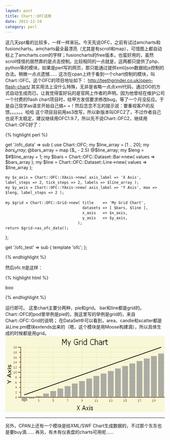 ```yaml
---
layout: post
title: Chart::OFC试用
date: 2011-12-19
category: perl
---
```


这几天ppt看的比较多，一样一样来玩。今天先说OFC，之前有试过amcharts和fusioncharts。amcharts最全最漂亮（尤其是有scroll和map），可惜图上都自动标上了amcharts.com的字样；fusioncharts的free版本，也蛮好用的，虽然scroll怪怪的居然靠的是点击控制。比较相同的一点就是，这两都只提供了php、python等的模块，如果是perl写的网页，那只能通过提供xml/json数据给js控制的办法。稍微一点点遗憾……
这次在cpan上终于看到一个chart控制的模块，叫Chart::OFC。这个OFC的项目地址如下：
<a href="http://teethgrinder.co.uk/open-flash-chart/" target="_blank">http://teethgrinder.co.uk/open-flash-chart/</a>
其实用法上没什么特殊，无非是省略一点点xml代码，通过OO的方式自动生成而已。让我觉得蛮好玩的是官网上作者的声明。因为他曾经在维护公司一个付费的flash chart项目时，给甲方发信要求修改bug，等了一个月没反应。于是自己现学as语言开始自己搞= =！然后念念不忘的提示说：要重视客户的反馈。。。。。。哈哈
这个项目目前用as3改写，所以新版本叫OFC2了，不过作者自己也说不太稳定，建议继续用OFC1.9.7，所以先不说Chart::OFC2，继续用Chart::OFC好了：

{% highlight perl %}

get '/ofc_data' => sub {
    use Chart::OFC;
    my $line_array = [1 .. 20];
    my $bars_array; @$bars_array = map {$_ - 2.5} @$line_array;
    my $leng = $#$line_array + 1;
    my $bars = Chart::OFC::Dataset::Bar->new( values => $bars_array );
    my $line = Chart::OFC::Dataset::Line->new( values => $line_array );

    my $x_axis = Chart::OFC::XAxis->new( axis_label => 'X Axis', label_steps => 2, tick_steps => 2, labels => $line_array );
    my $y_axis = Chart::OFC::YAxis->new( axis_label => 'Y Axis', max => $leng, label_steps => 2 );

    my $grid = Chart::OFC::Grid->new( title    => 'My Grid Chart',
                                      datasets => [ $bars, $line ],
                                      x_axis   => $x_axis,
                                      y_axis   => $y_axis,
                                    );
    return $grid->as_ofc_data();
};

get '/ofc_test' => sub {
    template 'ofc';
};

{% endhighlight %}

然后ofc.tt是这样：

{% highlight html %}

<html><head>
<meta http-equiv="content-type" content="text/html; charset=UTF-8">
</head>
<body>
<script type="text/javascript" src="/ofc/js/swfobject.js"></script>
<div id="my_chart"></div>
<script type="text/javascript">
var so = new SWFObject("/ofc/actionscript/open-flash-chart.swf", "ofc", "500", "200", "9", "#FFFFFF");
so.addVariable("data", "/ofc_data");
so.addParam("allowScriptAccess", "always" );//"sameDomain");
so.write("my_chart");
</script>
<div>boo</div>
</body>
</html>

{% endhighlight %}

运行即可。
这里chart主要分两种，pie和grid。
bar和line都是grid的。Chart::OFC的pod里举例是pie的，我这里写的举例是grid的，来自Chart::OFC::Grid的说明；
在DataSet中可以看到，area、candle和scatter都是从Line.pm模块extends出来的（嗯，这个模块是用Moose构建滴），所以具体生成的时候都是用grid。
<img src="/images/uploads/ofc.png" alt="" title="ofc" width="600" height="240" class="alignnone size-full wp-image-2824" />
<hr />
另外，CPAN上还有一个模块是给XML/SWF Chart生成数据的，不过那个东东也是要buy滴……
再另，有木有仪表盘的charts可用呢……
